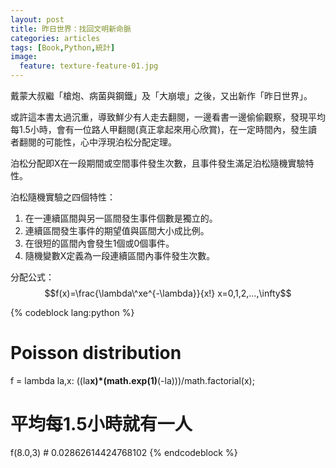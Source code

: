 ```yaml
---
layout: post
title: 昨日世界：找回文明新命脈
categories: articles
tags: [Book,Python,統計]
image:
  feature: texture-feature-01.jpg
---
```

戴蒙大叔繼「槍炮、病菌與鋼鐵」及「大崩壞」之後，又出新作「昨日世界」。

或許這本書太過沉重，導致鮮少有人走去翻閱，一邊看書一邊偷偷觀察，發現平均每1.5小時，會有一位路人甲翻閱(真正拿起來用心欣賞)，在一定時間內，發生讀者翻閱的可能性，心中浮現泊松分配定理。

<!-- more -->

泊松分配即X在一段期間或空間事件發生次數，且事件發生滿足泊松隨機實驗特性。

泊松隨機實驗之四個特性：

1. 在一連續區間與另一區間發生事件個數是獨立的。
2. 連續區間發生事件的期望值與區間大小成比例。
3. 在很短的區間內會發生1個或0個事件。
4. 隨機變數X定義為一段連續區間內事件發生次數。

分配公式：
$$f(x)=\frac{\lambda\^xe^{-\lambda}}{x!} x=0,1,2,...,\infty$$

{% codeblock lang:python %}
# Poisson distribution
f = lambda la,x: ((la**x)*(math.exp(1)**(-la)))/math.factorial(x);

# 平均每1.5小時就有一人
f(8.0,3) # 0.02862614424768102
{% endcodeblock %}
